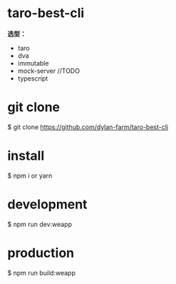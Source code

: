# taro-best-cli

**选型：**
- taro 
- dva 
- immutable 
- mock-server  //TODO
- typescript

# git clone

\$ git clone https://github.com/dylan-farm/taro-best-cli

# install

\$ npm i or yarn

# development

\$ npm run dev:weapp

# production

\$ npm run build:weapp
